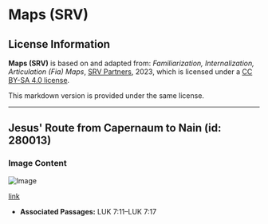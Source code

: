 # Maps (SRV)

## License Information

**Maps (SRV)** is based on and adapted from: _Familiarization, Internalization, Articulation (Fia) Maps_, [SRV Partners](https://srvpartners.org/home/), 2023, which is licensed under a [CC BY-SA 4.0 license](https://creativecommons.org/licenses/by-sa/4.0/legalcode.en).

This markdown version is provided under the same license.



--------------------------------

## Jesus' Route from Capernaum to Nain (id: 280013)

### Image Content

![Image](https://cdn.aquifer.bible/aquifer-content/resources/FIAMaps/capernaum-to-nain.jpg)

[link](https://cdn.aquifer.bible/aquifer-content/resources/FIAMaps/capernaum-to-nain.jpg)

* **Associated Passages:** LUK 7:11–LUK 7:17

